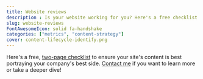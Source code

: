 ```yaml
---
title: Website reviews
description : Is your website working for you? Here's a free checklist to help you find out.
slug: website-reviews
FontAwesomeIcon: solid fa-handshake
categories: ["metrics", "content-strategy"]
cover: content-lifecycle-identify.png
---
```


Here's a free, [two-page checklist](/assets/pdfs/website-review-checklist.pdf) to ensure your site's content is best portraying your company's best side. [Contact me](/contact/) if you want to learn more or take a deeper dive!
